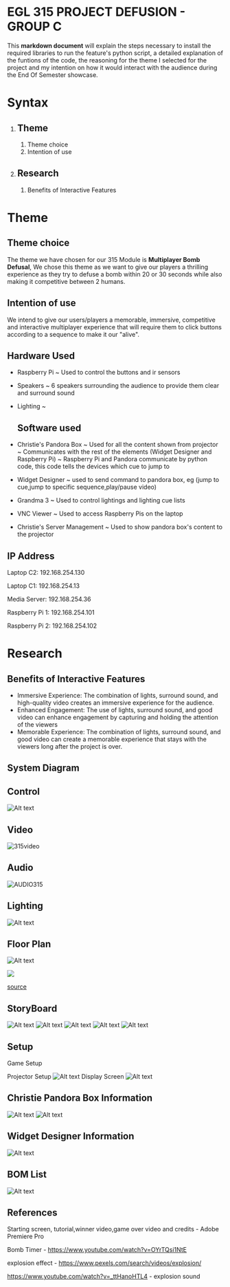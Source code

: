 # EGL 315 PROJECT DEFUSION - GROUP C

This **markdown document** will explain the steps necessary to install the required libraries to run the feature's python script, a detailed explanation of the funtions of the code, the reasoning for the theme I selected for the project and my intention on how it would interact with the audience during the End Of Semester showcase.

# Syntax
1. ## Theme
    1. Theme choice
    2. Intention of use
2. ## Research
    1. Benefits of Interactive Features

# Theme

## **Theme choice**
The theme we have chosen for our 315 Module is **Multiplayer Bomb Defusal**, We chose this theme as we want to give our players a thrilling experience as they try to defuse a bomb within 20 or 30 seconds while also making it competitive between 2 humans.


## **Intention of use**
We intend to give our users/players a memorable, immersive, competitive and interactive multiplayer experience that will require them to click buttons according to a sequence to make it our "alive".

## **Hardware Used**
- Raspberry Pi
    ~ Used to control the buttons and ir sensors

- Speakers
    ~ 6 speakers surrounding the audience to provide them clear and surround sound
- Lighting
    ~

  ## Software used
- Christie's Pandora Box
    ~ Used for all the content shown from projector
    ~ Communicates with the rest of the elements (Widget Designer and Raspberry Pi)
    ~ Raspberry Pi and Pandora communicate by python code, this code tells the devices which cue to jump to
- Widget Designer
    ~ used to send command to pandora box, eg (jump to cue,jump to specific sequence,play/pause video)
- Grandma 3
    ~ Used to control lightings and lighting cue lists
- VNC Viewer
    ~ Used to access Raspberry Pis on the laptop
- Christie's Server Management
    ~ Used to show pandora box's content to the projector
  

## IP Address

Laptop C2: 192.168.254.130

Laptop C1: 192.168.254.13

Media Server: 192.168.254.36

Raspberry Pi 1: 192.168.254.101

Raspberry Pi 2: 192.168.254.102

# Research

## Benefits of Interactive Features
- Immersive Experience: The combination of lights, surround sound, and high-quality video creates an immersive experience for the audience.
- Enhanced Engagement: The use of lights, surround sound, and good video can enhance engagement by capturing and holding the attention of the viewers
- Memorable Experience: The combination of lights, surround sound, and good video can create a memorable experience that stays with the viewers long after the project is over.

## System Diagram
## Control

![Alt text](images/315control.png)


## Video
![315video](https://github.com/matthewwin29/EGL315GroupC/assets/48461855/bcb76644-b9ff-4806-ae8c-eade38984eb5)



## Audio
![AUDIO315](https://github.com/matthewwin29/EGL315GroupC/assets/48461855/5f3f7d08-425a-4124-b170-503482be2d62)


## Lighting
![Alt text](images/Lighting.png)

## Floor Plan
![Alt text](<images/floor plan.png>)


![](images/Pi4.jpg)

[source](https://www.raspberrypi.com/products/raspberry-pi-4-model-b/)

## StoryBoard

![Alt text](Images/0.PNG)
![Alt text](Images/1.PNG)
![Alt text](Images/2.PNG)
![Alt text](Images/3.PNG)
![Alt text](Images/4.PNG)

## Setup
Game Setup

Projector Setup
![Alt text](Images/setup2.jpeg)
Display Screen
![Alt text](Images/setup3.jpeg)

## Christie Pandora Box Information

![Alt text](Images/315_CONTENT.PNG)
![Alt text](Images/315_TIMELINE.PNG)


## Widget Designer Information

![Alt text](Images/WIDGET_315.PNG)

## BOM List
![Alt text](<images/bom list 315.png>)


## References
Starting screen, tutorial,winner video,game over video and credits - Adobe Premiere Pro

Bomb Timer - https://www.youtube.com/watch?v=OYrTQsi1NtE

explosion effect - https://www.pexels.com/search/videos/explosion/

https://www.youtube.com/watch?v=_ttHanoHTL4 - explosion sound







 
